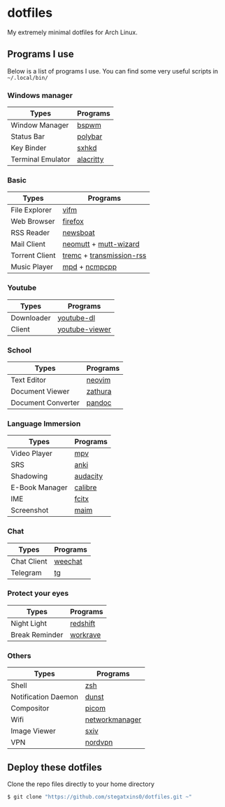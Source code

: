# dotfiles
My extremely minimal dotfiles for Arch Linux.

## Programs I use
Below is a list of programs I use. You can find some very useful scripts in `~/.local/bin/`

### Windows manager
| Types                | Programs                                                                                                |
| -------------------- | ------------------------------------------------------------------------------------------------------- |
| Window Manager       | [bspwm](https://github.com/baskerville/bspwm)                                                           |
| Status Bar           | [polybar](https://github.com/polybar/polybar)                                                           |
| Key Binder           | [sxhkd](https://github.com/baskerville/sxhkd)                                                           |
| Terminal Emulator    | [alacritty](https://github.com/alacritty/alacritty)                                                     |

### Basic
| Types                | Programs                                                                                                |
| -------------------- | ------------------------------------------------------------------------------------------------------- |
| File Explorer        | [vifm](https://github.com/vifm/vifm)                                                                    |
| Web Browser          | [firefox](https://www.mozilla.org/en-US/firefox/)                                                       |
| RSS Reader           | [newsboat](https://github.com/newsboat/newsboat)                                                        |
| Mail Client          | [neomutt](https://github.com/neomutt/neomutt) + [mutt-wizard](https://github.com/LukeSmithxyz/mutt-wizard)|
| Torrent Client       | [tremc](https://github.com/tremc/tremc) + [transmission-rss](https://github.com/nning/transmission-rss) |
| Music Player         | [mpd](https://github.com/MusicPlayerDaemon/MPD) + [ncmpcpp](https://github.com/ncmpcpp/ncmpcpp)         |

### Youtube
| Types                | Programs                                                                                                |
| -------------------- | ------------------------------------------------------------------------------------------------------- |
| Downloader           | [youtube-dl](https://github.com/ytdl-org/youtube-dl)                                                    |
| Client               | [youtube-viewer](https://github.com/trizen/youtube-viewer)                                              |

### School
| Types                | Programs                                                                                                |
| -------------------- | ------------------------------------------------------------------------------------------------------- |
| Text Editor          | [neovim](https://github.com/neovim/neovim)                                                              |
| Document Viewer      | [zathura](https://github.com/pwmt/zathura)                                                              |
| Document Converter   | [pandoc](https://pandoc.org/)                                                                           |

### Language Immersion
| Types                | Programs                                                                                                |
| -------------------- | ------------------------------------------------------------------------------------------------------- |
| Video Player         | [mpv](https://github.com/mpv-player/mpv)                                                                |
| SRS                  | [anki](https://github.com/ankitects/anki)                                                               |
| Shadowing            | [audacity](https://github.com/audacity/audacity)                                                        |
| E-Book Manager       | [calibre](https://calibre-ebook.com/)                                                                   |
| IME                  | [fcitx](https://github.com/fcitx/fcitx)                                                                 |
| Screenshot           | [maim](https://github.com/naelstrof/maim)                                                               |

### Chat
| Types                | Programs                                                                                                |
| -------------------- | ------------------------------------------------------------------------------------------------------- |
| Chat Client          | [weechat](https://weechat.org/)                                                                         |
| Telegram             | [tg](https://github.com/paul-nameless/tg)

### Protect your eyes
| Types                | Programs                                                                                                |
| -------------------- | ------------------------------------------------------------------------------------------------------- |
| Night Light          | [redshift](https://github.com/jonls/redshift)
| Break Reminder       | [workrave](https://github.com/rcaelers/workrave)

### Others
| Types                | Programs                                                                                                |
| -------------------- | ------------------------------------------------------------------------------------------------------- |
| Shell                | [zsh](http://www.zsh.org/)                                                                              |
| Notification Daemon  | [dunst](https://github.com/dunst-project/dunst)                                                         |
| Compositor           | [picom](https://github.com/yshui/picom)                                                                 |
| Wifi                 | [networkmanager](https://gitlab.freedesktop.org/NetworkManager/NetworkManager)                          |
| Image Viewer         | [sxiv](https://github.com/muennich/sxiv)                                                                |
| VPN                  | [nordvpn](https://aur.archlinux.org/packages/nordvpn-bin/)                                              |

## Deploy these dotfiles 
Clone the repo files directly to your home directory
```bash
$ git clone "https://github.com/stegatxins0/dotfiles.git ~"
```
